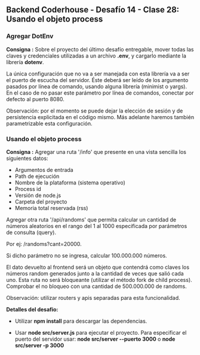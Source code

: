 ## **Backend Coderhouse - Desafío 14 - Clase 28: Usando el objeto process**

### **Agregar DotEnv**

**Consigna :** 
Sobre el proyecto del último desafío entregable, mover todas las claves y credenciales utilizadas a un archivo **.env**, y cargarlo mediante la librería **dotenv**.

La única configuración que no va a ser manejada con esta librería va a ser el puerto de escucha del servidor. Éste deberá ser leído de los argumento pasados por línea de comando, usando alguna librería (minimist o yargs). En el caso de no pasar este parámetro por línea de comandos, conectar por defecto al puerto 8080.

Observación: por el momento se puede dejar la elección de sesión y de persistencia explicitada en el código mismo. Más adelante haremos también parametrizable esta configuración.
 
### **Usando el objeto process**

**Consigna :** Agregar una ruta '/info' que presente en una vista sencilla los siguientes datos:

 - Argumentos de entrada
 - Path de ejecución
 - Nombre de la plataforma (sistema operativo)
 - Process id
 - Versión de node.js  
 - Carpeta del proyecto
 - Memoria total reservada (rss)

Agregar otra ruta '/api/randoms' que permita calcular un cantidad de números aleatorios en el rango del 1 al 1000 especificada por parámetros de consulta (query).

Por ej: /randoms?cant=20000.

Si dicho parámetro no se ingresa, calcular 100.000.000 números.

El dato devuelto al frontend será un objeto que contendrá como claves los números random generados junto a la cantidad de veces que salió cada uno. Esta ruta no será bloqueante (utilizar el método fork de child process). Comprobar el no bloqueo con una cantidad de 500.000.000 de randoms.

Observación: utilizar routers y apis separadas para esta funcionalidad.

**Detalles del desafio:**

 - Utilizar **npm install** para descargar las dependencias.

 - Usar **node src/server.js** para ejecutar el proyecto.
  Para especificar el puerto del servidor usar:
    **node src/server --puerto 3000** o **node src/server -p 3000**
    